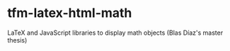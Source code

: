 # tfm-latex-html-math
LaTeX and JavaScript libraries to display math objects (Blas Díaz's master thesis)
